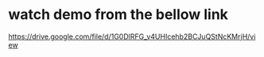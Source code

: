 # watch demo from the bellow link
https://drive.google.com/file/d/1G0DlRFG_v4UHIcehb2BCJuQStNcKMrjH/view
